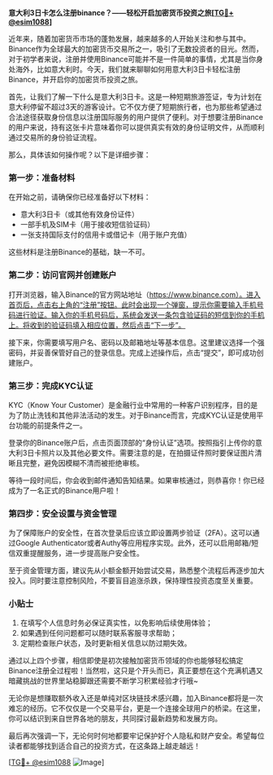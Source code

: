 **意大利3日卡怎么注册binance？——轻松开启加密货币投资之旅[[TG💪+ @esim1088](https://t.me/s/esim1088)]**

近年来，随着加密货币市场的蓬勃发展，越来越多的人开始关注和参与其中。Binance作为全球最大的加密货币交易所之一，吸引了无数投资者的目光。然而，对于初学者来说，注册并使用Binance可能并不是一件简单的事情，尤其是当你身处海外，比如意大利时。今天，我们就来聊聊如何用意大利3日卡轻松注册Binance，并开启你的加密货币投资之旅。

首先，让我们了解一下什么是意大利3日卡。这是一种短期旅游签证，专为计划在意大利停留不超过3天的游客设计。它不仅方便了短期旅行者，也为那些希望通过合法途径获取身份信息以注册国际服务的用户提供了便利。对于想要注册Binance的用户来说，持有这张卡片意味着你可以提供真实有效的身份证明文件，从而顺利通过交易所的身份验证流程。

那么，具体该如何操作呢？以下是详细步骤：

### 第一步：准备材料

在开始之前，请确保你已经准备好以下材料：
- 意大利3日卡（或其他有效身份证件）
- 一部手机及SIM卡（用于接收短信验证码）
- 一张支持国际支付的信用卡或借记卡（用于账户充值）

这些材料是注册Binance的基础，缺一不可。

### 第二步：访问官网并创建账户

打开浏览器，输入Binance的官方网站地址（https://www.binance.com）。进入首页后，点击右上角的“注册”按钮。此时会出现一个弹窗，提示你需要输入手机号码进行验证。输入你的手机号码后，系统会发送一条包含验证码的短信到你的手机上。将收到的验证码填入相应位置，然后点击“下一步”。

接下来，你需要填写用户名、密码以及邮箱地址等基本信息。这里建议选择一个强密码，并妥善保管好自己的登录信息。完成上述操作后，点击“提交”，即可成功创建账户。

### 第三步：完成KYC认证

KYC（Know Your Customer）是金融行业中常用的一种客户识别程序，目的是为了防止洗钱和其他非法活动的发生。对于Binance而言，完成KYC认证是使用平台功能的前提条件之一。

登录你的Binance账户后，点击页面顶部的“身份认证”选项。按照指引上传你的意大利3日卡照片以及其他必要文件。需要注意的是，在拍摄证件照时要保证图片清晰且完整，避免因模糊不清而被拒绝审核。

等待一段时间后，你会收到邮件通知告知结果。如果审核通过，则恭喜你！你已经成为了一名正式的Binance用户啦！

### 第四步：安全设置与资金管理

为了保障账户的安全性，在首次登录后应该立即设置两步验证（2FA）。这可以通过Google Authenticator或者Authy等应用程序实现。此外，还可以启用邮箱/短信双重提醒服务，进一步提高账户安全性。

至于资金管理方面，建议先从小额金额开始尝试交易，熟悉整个流程后再逐步加大投入。同时要注意控制风险，不要盲目追涨杀跌，保持理性投资态度至关重要。

### 小贴士

1. 在填写个人信息时务必保证真实性，以免影响后续使用体验；
2. 如果遇到任何问题都可以随时联系客服寻求帮助；
3. 定期检查账户状态，及时更新相关信息以防过期失效。

通过以上四个步骤，相信即使是初次接触加密货币领域的你也能够轻松搞定Binance注册全过程啦！当然啦，这只是个开头而已，真正要想在这个充满机遇又暗藏挑战的世界里站稳脚跟还需要不断学习积累经验才行哦~

无论你是想赚取额外收入还是单纯对区块链技术感兴趣，加入Binance都将是一次难忘的经历。它不仅仅是一个交易平台，更是一个连接全球用户的桥梁。在这里，你可以结识到来自世界各地的朋友，共同探讨最新趋势和发展方向。

最后再次强调一下，无论何时何地都要牢记保护好个人隐私和财产安全。希望每位读者都能够找到适合自己的投资方式，在这条路上越走越远！

[[TG💪+ @esim1088](https://t.me/s/esim1088) ![Image](https://i.postimg.cc/4NQfJmqS/Snipaste-2025-05-13-00-14-12.png)]